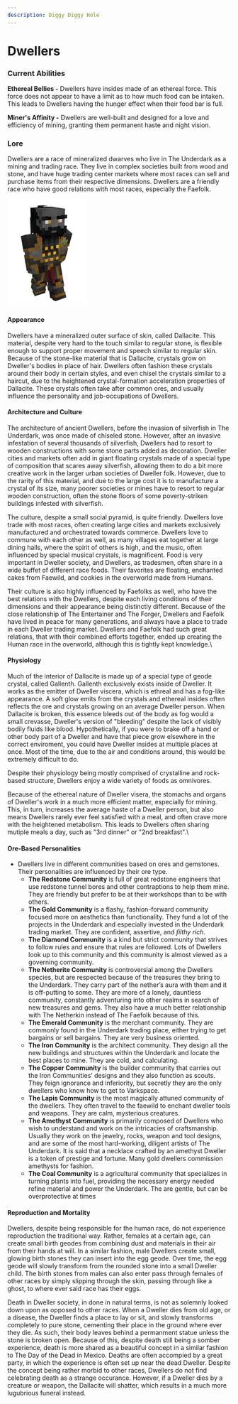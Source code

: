 ```yaml
---
description: Diggy Diggy Hole
---
```


# Dwellers

### Current Abilities

**Ethereal Bellies -** Dwellers have insides made of an ethereal force. This force does not appear to have a limit as to how much food can be intaken. This leads to Dwellers having the hunger effect when their food bar is full.

**Miner's Affinity -** Dwellers are well-built and designed for a love and efficiency of mining, granting them permanent haste and night vision.

### Lore

Dwellers are a race of mineralized dwarves who live in The Underdark as a mining and trading race. They live in complex societies built from wood and stone, and have huge trading center markets where most races can sell and purchase items from their respective dimensions. Dwellers are a friendly race who have good relations with most races, especially the Faefolk.

![Dweller](../../.gitbook/assets/dall.png)

#### Appearance

Dwellers have a mineralized outer surface of skin, called Dallacite. This material, despite very hard to the touch similar to regular stone, is flexible enough to support proper movement and speech similar to regular skin. Because of the stone-like material that is Dallacite, crystals grow on Dweller's bodies in place of hair. Dwellers often fashion these crystals around their body in certain styles, and even chisel the crystals similar to a haircut, due to the heightened crystal-formation acceleration properties of Dallacite. These crystals often take after common ores, and usually influence the personality and job-occupations of Dwellers.

#### Architecture and Culture

The architecture of ancient Dwellers, before the invasion of silverfish in The Underdark, was once made of chiseled stone. However, after an invasive infestation of several thousands of silverfish, Dwellers had to resort to wooden constructions with some stone parts added as decoration. Dweller cities and markets often add in giant floating crystals made of a special type of composition that scares away silverfish, allowing them to do a bit more creative work in the larger urban societies of Dweller folk. However, due to the rarity of this material, and due to the large cost it is to manufacture a crystal of its size, many poorer societies or mines have to resort to regular wooden construction, often the stone floors of some poverty-striken buildings infested with silverfish.

The culture, despite a small social pyramid, is quite friendly. Dwellers love trade with most races, often creating large cities and markets exclusively manufactured and orchestrated towards commerce. Dwellers love to commune with each other as well, as many villages eat together at large dining halls, where the spirit of others is high, and the music, often influenced by special musical crystals, is magnificent. Food is very important in Dweller society, and Dwellers, as tradesmen, often share in a wide buffet of different race foods. Their favorites are floating, enchanted cakes from Faewild, and cookies in the overworld made from Humans.

Their culture is also highly influenced by Faefolks as well, who have the best relations with the Dwellers, despite each living conditions of their dimensions and their appearance being distinctly different. Because of the close relationship of The Entertainer and The Forger, Dwellers and Faefolk have lived in peace for many generations, and always have a place to trade in each Dweller trading market. Dwellers and Faefolk had such great relations, that with their combined efforts together, ended up creating the Human race in the overworld, although this is tightly kept knowledge.\


#### Physiology

Much of the interior of Dallacite is made up of a special type of geode crystal, called Gallenth. Gallenth exclusively exists inside of Dweller. It works as the emitter of Dweller viscera, which is ethreal and has a fog-like appearance. A soft glow emits from the crystals and ethereal insides often reflects the ore and crystals growing on an average Dweller person. When Dallacite is broken, this essence bleeds out of the body as fog would a small crevasse, Dweller's version of "bleeding" despite the lack of visibly bodily fluids like blood. Hypothetically, if you were to brake off a hand or other body part of a Dweller and have that piece grow elsewhere in the correct enviroment, you could have Dweller insides at multiple places at once. Most of the time, due to the air and conditions around, this would be extremely difficult to do.

Despite their physiology being mostly comprised of crystalline and rock-based structure, Dwellers enjoy a wide variety of foods as omnivores.

Because of the ethereal nature of Dweller visera, the stomachs and organs of Dweller's work in a much more efficient matter, especially for mining. This, in turn, increases the average haste of a Dweller person, but also means Dwellers rarely ever feel satisfied with a meal, and often crave more with the heightened metabolism. This leads to Dwellers often sharing mutiple meals a day, such as "3rd dinner" or "2nd breakfast".\


#### Ore-Based Personalities

* Dwellers live in different communities based on ores and gemstones. Their personalities are influenced by their ore type.
  * **The Redstone Community** is full of great redstone engineers that use redstone tunnel bores and other contraptions to help them mine. They are friendly but prefer to be at their workshops than to be with others.
  * **The Gold Community** is a flashy, fashion-forward community focused more on aesthetics than functionality. They fund a lot of the projects in the Underdark and especially invested in the Underdark trading market. They are confident, assertive, and _filthy rich_.
  * **The Diamond Community** is a kind but strict community that strives to follow rules and ensure that rules are followed. Lots of Dwellers look up to this community and this community is almost viewed as a governing community.
  * **The Netherite Community** is controversial among the Dwellers species, but are respected because of the treasures they bring to the Underdark. They carry part of the nether’s aura with them and it is off-putting to some. They are more of a lonely, dauntless community, constantly adventuring into other realms in search of new treasures and gems. They also have a much better relationship with The Netherkin instead of The Faefolk because of this.
  * **The Emerald Community** is the merchant community. They are commonly found in the Underdark trading place, either trying to get bargains or sell bargains. They are very business oriented.
  * **The Iron Community** is the architect community. They design all the new buildings and structures within the Underdark and locate the best places to mine. They are cold, and calculating.
  * **The Copper Community** is the builder community that carries out the Iron Communities’ designs and they also function as scouts. They feign ignorance and inferiority, but secretly they are the only dwellers who know how to get to Varkspace.
  * **The Lapis Community** is the most magically attuned community of the dwellers. They often travel to the faewild to enchant dweller tools and weapons. They are calm, mysterious creatures.
  * **The Amethyst Community** is primarily composed of Dwellers who wish to understand and work on the intricacies of craftsmanship. Usually they work on the jewelry, rocks, weapon and tool designs, and are some of the most hard-working, diligent artists of The Underdark. It is said that a necklace crafted by an amethyst Dweller is a token of prestige and fortune. Many gold dwellers commission amethysts for fashion.
  * **The Coal Community** is a agricultural community that specializes in turning plants into fuel, providing the necessary energy needed refine material and power the Underdark. The are gentle, but can be overprotective at times

#### Reproduction and Mortality

Dwellers, despite being responsible for the human race, do not experience reproduction the traditional way. Rather, females at a certain age, can create small birth geodes from combining dust and materials in their air from their hands at will. In a similar fashion, male Dwellers create small, glowing birth stones they can insert into the egg geode. Over time, the egg geode will slowly transform from the rounded stone into a small Dweller child. The birth stones from males can also enter pass through females of other races by simply slipping through the skin, passing through like a ghost, to where ever said race has their eggs.

Death in Dweller society, in done in natural terms, is not as solemnly looked down upon as opposed to other races. When a Dweller dies from old age, or a disease, the Dweller finds a place to lay or sit, and slowly transforms completely to pure stone, cementing their place in the ground where ever they die. As such, their body leaves behind a permanment statue unless the stone is broken open. Because of this, despite death still being a somber experience, death is more shared as a beautiful concept in a similar fashion to The Day of the Dead in Mexico. Deaths are often accompied by a great party, in which the experience is often set up near the dead Dweller. Despite the concept being rather morbid to other races, Dwellers do not find celebrating death as a strange occurance. However, if a Dweller dies by a creature or weapon, the Dallacite will shatter, which results in a much more lugubrious funeral instead.
